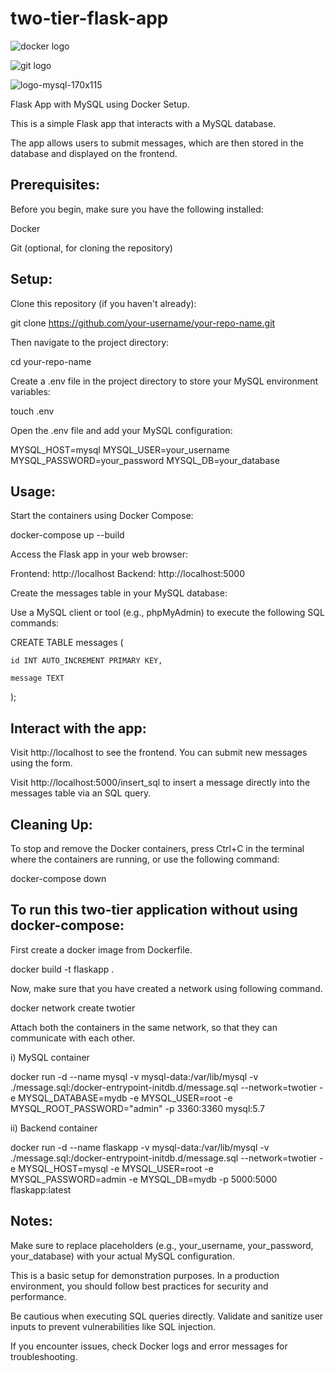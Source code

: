 # two-tier-flask-app

![docker logo](https://github.com/sdk1010/two-tier-flask-app/assets/145788176/797a6ad4-4c26-496b-949d-9fac9d739080)

![git logo](https://github.com/sdk1010/two-tier-flask-app/assets/145788176/8cd0a1d3-2fc8-4af2-8865-4c61fa758e17)

![logo-mysql-170x115](https://github.com/sdk1010/two-tier-flask-app/assets/145788176/e76b49bd-e987-4452-852f-fe847227883e)

Flask App with MySQL using Docker Setup.

This is a simple Flask app that interacts with a MySQL database.

The app allows users to submit messages, which are then stored in the database and displayed on the frontend.

## Prerequisites:

Before you begin, make sure you have the following installed:

Docker

Git (optional, for cloning the repository)

## Setup:

Clone this repository (if you haven't already):

git clone https://github.com/your-username/your-repo-name.git

Then navigate to the project directory:

cd your-repo-name

Create a .env file in the project directory to store your MySQL environment variables:

touch .env

Open the .env file and add your MySQL configuration:

MYSQL_HOST=mysql
MYSQL_USER=your_username
MYSQL_PASSWORD=your_password
MYSQL_DB=your_database

## Usage:

Start the containers using Docker Compose:

docker-compose up --build

Access the Flask app in your web browser:

Frontend: http://localhost
Backend: http://localhost:5000

Create the messages table in your MySQL database:

Use a MySQL client or tool (e.g., phpMyAdmin) to execute the following SQL commands:

CREATE TABLE messages (

    id INT AUTO_INCREMENT PRIMARY KEY,
    
    message TEXT
    
);

## Interact with the app:

Visit http://localhost to see the frontend. You can submit new messages using the form.

Visit http://localhost:5000/insert_sql to insert a message directly into the messages table via an SQL query.

## Cleaning Up:

To stop and remove the Docker containers, press Ctrl+C in the terminal where the containers are running, or use the following command:

docker-compose down

## To run this two-tier application without using docker-compose:

First create a docker image from Dockerfile.

docker build -t flaskapp .

Now, make sure that you have created a network using following command.

docker network create twotier

Attach both the containers in the same network, so that they can communicate with each other.

i) MySQL container

docker run -d --name mysql -v mysql-data:/var/lib/mysql -v ./message.sql:/docker-entrypoint-initdb.d/message.sql --network=twotier -e MYSQL_DATABASE=mydb -e MYSQL_USER=root -e MYSQL_ROOT_PASSWORD="admin" -p 3360:3360 mysql:5.7

ii) Backend container

docker run -d --name flaskapp -v mysql-data:/var/lib/mysql -v ./message.sql:/docker-entrypoint-initdb.d/message.sql --network=twotier -e MYSQL_HOST=mysql -e MYSQL_USER=root -e MYSQL_PASSWORD=admin -e MYSQL_DB=mydb -p 5000:5000 flaskapp:latest

## Notes:

Make sure to replace placeholders (e.g., your_username, your_password, your_database) with your actual MySQL configuration.

This is a basic setup for demonstration purposes. In a production environment, you should follow best practices for security and performance.

Be cautious when executing SQL queries directly. Validate and sanitize user inputs to prevent vulnerabilities like SQL injection.

If you encounter issues, check Docker logs and error messages for troubleshooting.
